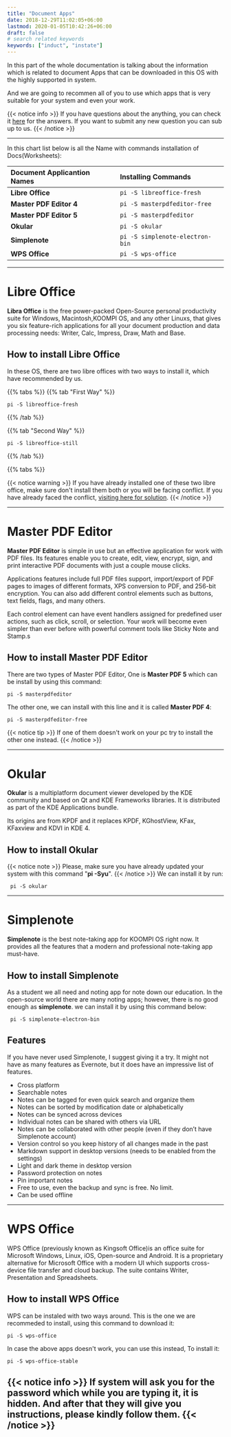 ```yaml
---
title: "Document Apps"
date: 2018-12-29T11:02:05+06:00
lastmod: 2020-01-05T10:42:26+06:00
draft: false
# search related keywords
keywords: ["induct", "instate"]
---
```

In this part of the whole documentation is talking about the information which is related to document Apps that can be downloaded in this OS with the highly supported in system.

And we are going to recommen all of you to use which apps that is very suitable for your system and even your work.


{{< notice info >}}
If you have questions about the anything, you can check it [here](#) for the answers. If you want to submit any new question you can sub up to us.
{{< /notice >}}

----
In this chart list below is all the Name with commands installation of Docs(Worksheets):

| Document Applicantion Names | Installing Commands| 
|:-------------|:-------------|
| **Libre Office**|      `pi -S libreoffice-fresh`|
| **Master PDF Editor 4**|      `pi -S masterpdfeditor-free`|
| **Master PDF Editor 5**|      `pi -S masterpdfeditor`|
| **Okular**|      `pi -S okular`|
| **Simplenote**|      `pi -S simplenote-electron-bin`|
| **WPS Office**|      `pi -S wps-office`|

----

# Libre Office
**Libra Office** is the free power-packed Open-Source personal productivity suite for Windows, Macintosh,KOOMPI OS, and any other Linuxs, that gives you six feature-rich applications for all your document production and data processing needs: Writer, Calc, Impress, Draw, Math and Base.

## How to install Libre Office
In these OS, there are two libre offices with two ways to install it, which have recommended by us.

{{% tabs %}}
  {{% tab "First Way" %}}
   ```
pi -S libreoffice-fresh  
   ```
  {{% /tab %}}

  {{% tab "Second Way" %}}
  ```
 pi -S libreoffice-still  
  ```
  {{% /tab %}}

{{% tabs %}}

{{< notice warning >}}
If you have already installed one of these two libre office, make sure don't install them both or you will be facing conflict. If you have already faced the conflict, [visiting here for solution](#).
{{< /notice >}}

---
# Master PDF Editor
**Master PDF Editor** is simple in use but an effective application for work with PDF files. Its features enable you to create, edit, view, encrypt, sign, and print interactive PDF documents with just a couple mouse clicks. 

Applications features include full PDF files support, import/export of PDF pages to images of different formats, XPS conversion to PDF, and 256-bit encryption. You can also add different control elements such as buttons, text fields, flags, and many others. 

Each control element can have event handlers assigned for predefined user actions, such as click, scroll, or selection. Your work will become even simpler than ever before with powerful comment tools like Sticky Note and Stamp.s

## How to install Master PDF Editor
There are two types of Master PDF Editor, One is **Master PDF 5** which can be install by using this command:
```
pi -S masterpdfeditor
```
The other one, we can install with this line and it is called **Master PDF 4**:
```
pi -S masterpdfeditor-free
```
{{< notice tip >}}
If one of them doesn't work on your pc try to install the other one instead.
{{< /notice >}}

---

# Okular
**Okular** is a multiplatform document viewer developed by the KDE community and based on Qt and 
KDE Frameworks libraries. It is distributed as part of the KDE Applications bundle. 

Its origins are from KPDF and it replaces KPDF, KGhostView, KFax, KFaxview and KDVI in KDE 4.

## How to install Okular

{{< notice note >}}
Please, make sure you have already updated your system with this command "**pi -Syu**".
{{< /notice >}}
We can install it by run:
```
 pi -S okular
```

---

# Simplenote
**Simplenote** is the best note-taking app for KOOMPI OS right now. It provides all the features that a modern and professional note-taking app must-have.

## How to install Simplenote
As a student we all need and noting app for note down our education. In the open-source world there are many noting apps; however, there is no good enough as **simplenote**. we can install it by using this command below:
```
 pi -S simplenote-electron-bin
```

## Features
If you have never used Simplenote, I suggest giving it a try. It might not have as many features as 
Evernote, but it does have an impressive list of features.

- Cross platform
- Searchable notes
- Notes can be tagged for even quick search and organize them
- Notes can be sorted by modification date or alphabetically
- Notes can be synced across devices
- Individual notes can be shared with others via URL
- Notes can be collaborated with other people (even if they don’t have Simplenote account)
- Version control so you keep history of all changes made in the past
- Markdown support in desktop versions (needs to be enabled from the settings)
- Light and dark theme in desktop version
- Password protection on notes
- Pin important notes
- Free to use, even the backup and sync is free. No limit.
- Can be used offline

---

# WPS Office
WPS Office (previously known as Kingsoft Office)is an office suite for Microsoft Windows, Linux, iOS, Open-source and Android. It is a proprietary alternative for Microsoft Office with a modern UI which supports cross-device file transfer and cloud backup. The suite contains Writer, Presentation and Spreadsheets. 

## How to install WPS Office
WPS can be instaled with two ways around. This is the one we are recommeded to install, using this command to download it:
```
pi -S wps-office
```
In case the above apps doesn't work, you can use this instead, To install it:
```
pi -S wps-office-stable
```
{{< notice info >}}
If system will ask you for the password which while you are typing it, it is hidden. And after that they will give you instructions, please kindly follow them.
{{< /notice >}}
---